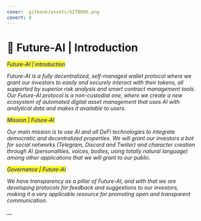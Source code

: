 ```yaml
---
cover: .gitbook/assets/GITBOOK.png
coverY: 0
---
```


# 📌 Future-AI | Introduction

_<mark style="color:blue;">Future-AI | introduction</mark>_&#x20;

_Future-AI <mark style="color:blue;"></mark> is a fully decentralized, self-managed wallet protocol where we grant our investors to easily and securely interact with their tokens, all supported by superior risk analysis and smart contract management tools. Our Future-AI protocol is a non-custodial one, where we create a new ecosystem of automated digital asset management that uses AI with analytical data and makes it available to users._

_<mark style="color:blue;">Mission | Future-AI</mark>_ <mark style="color:blue;"></mark> <mark style="color:blue;"></mark><mark style="color:blue;"></mark>&#x20;

_Our main mission is to use AI and all DeFi technologies to integrate democratic and decentralized properties. We will grant our investors a bot for social networks (Telegram, Discord and Twiiter) and character creation through AI (personalities, voices, bodies, using totally natural language) among other applications that we will grant to our public._

_<mark style="color:blue;">Governance | Future-AI</mark>_ &#x20;

_We have transparency as a pillar of Future-AI, and with that we are developing protocols for feedback and suggestions to our investors, making it a very applicable resource for promoting open and transparent communication._&#x20;

__
